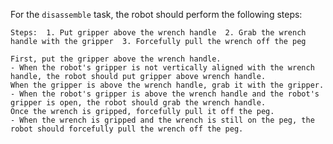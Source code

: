 For the `disassemble` task, the robot should perform the following steps:
    
    Steps:  1. Put gripper above the wrench handle  2. Grab the wrench handle with the gripper  3. Forcefully pull the wrench off the peg
    
    First, put the gripper above the wrench handle.
    - When the robot's gripper is not vertically aligned with the wrench handle, the robot should put gripper above wrench handle.
    When the gripper is above the wrench handle, grab it with the gripper.
    - When the robot's gripper is above the wrench handle and the robot's gripper is open, the robot should grab the wrench handle.
    Once the wrench is gripped, forcefully pull it off the peg.
    - When the wrench is gripped and the wrench is still on the peg, the robot should forcefully pull the wrench off the peg.